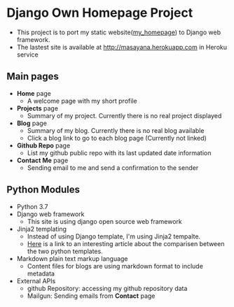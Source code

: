 # Django Own Homepage Project

- This project is to port my static website([my_homepage](https://github.com/ishinan/my_homepage)) to Django web framework.
- The lastest site is available at http://masayana.herokuapp.com in Heroku service

## Main pages

- **Home** page
  - A welcome page with my short profile
- **Projects** page
  - Summary of my project. Currently there is no real project displayed
- **Blog** page
  - Summary of my blog. Currently there  is no real blog available
  - Click a blog link to go to each blog page (Currently not linked)
- **Github Repo** page
  - List my github public repo with its last updated date information
- **Contact Me** page
  - Sending email to me and send a confirmation to the sender

## Python Modules  

- Python 3.7
- Django web framework
  - This site is using django open source web framework
- Jinja2 templating
  - Instead of using Django template, I'm using Jinja2 tempalte. 
  - [Here](https://www.dyspatch.io/blog/python-templating-performance-showdown-django-vs-jinja/) is a link to an interesting article about the comparisen between the two python templates.
- Markdown plain text markup language
  - Content files for blogs are using markdown format to include metadata
- External APIs
  - github Repository: accessing my github repository data
  - Mailgun: Sending emails from **Contact** page
